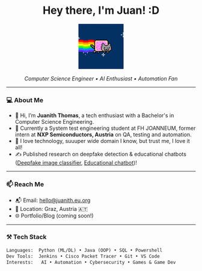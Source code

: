 <!-- README.md -->

<h1 align="center">Hey there, I'm Juan! :D</h1>

<p align="center">
  <img src="https://raw.githubusercontent.com/codebananas3/codebananas3/main/cat-space.gif" width="120" alt="Pixel Cat" />
</p>

<p align="center">
  <em>Computer Science Engineer • AI Enthusiast • Automation Fan</em> <br>
</p>

---

### 💻 About Me

- 👋 Hi, I’m **Juanith Thomas**, a tech enthusiast with a Bachelor's in Computer Science Engineering. 
- 🚀 Currently a System test engineering student at FH JOANNEUM, former intern at **NXP Semiconductors, Austria** on QA, testing and automation.
- 🧪 I love technology, suuuper wide domain I know, but trust me, I love it all!
- ✍️ Published research on deepfake detection & educational chatbots ([Deepfake image classifier](https://doi.org/10.1109/ICICT60155.2024.10544898), [Educational chatbot](https://doi.org/10.1109/CONIT61985.2024.10627567))!

---

### 📫 Reach Me

- 📬 Email: hello@juanith.eu.org  
- 📍 Location: Graz, Austria 🇦🇹  
- 🌐 Portfolio/Blog (coming soon!)

---

### ⚒️ Tech Stack

```text
Languages:  Python (ML/DL) • Java (OOP) • SQL • Powershell
Dev Tools:  Jenkins • Cisco Packet Tracer • Git • VS Code
Interests:   AI • Automation • Cybersecurity • Games & Game Dev
